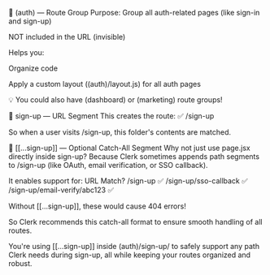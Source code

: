 📁 (auth) — Route Group
Purpose: Group all auth-related pages (like sign-in and sign-up)

NOT included in the URL (invisible)

Helps you:

Organize code

Apply a custom layout ((auth)/layout.js) for all auth pages

💡 You could also have (dashboard) or (marketing) route groups!

📁 sign-up — URL Segment
This creates the route:
✅ /sign-up

So when a user visits /sign-up, this folder's contents are matched.

📁 [[...sign-up]] — Optional Catch-All Segment
Why not just use page.jsx directly inside sign-up?
Because Clerk sometimes appends path segments to /sign-up (like OAuth, email verification, or SSO callback).

It enables support for:
URL	Match?
/sign-up	✅
/sign-up/sso-callback	✅
/sign-up/email-verify/abc123	✅

Without [[...sign-up]], these would cause 404 errors!

So Clerk recommends this catch-all format to ensure smooth handling of all routes.

You're using [[...sign-up]] inside (auth)/sign-up/ to safely support any path Clerk needs during sign-up, all while keeping your routes organized and robust.